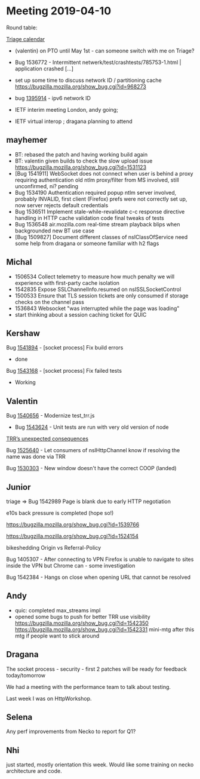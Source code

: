 # Meeting 2019-04-10
Round table:

[Triage calendar](https://github.com/mozilla-necko/triage-list)

- (valentin) on PTO until May 1st - can someone switch with me on Triage?

- Bug 1536772 - Intermittent netwerk/test/crashtests/785753-1.html | application crashed [...]

 - set up some time to discuss network ID / partitioning cache https://bugzilla.mozilla.org/show_bug.cgi?id=968273

- bug [1395914](https://mozil.la/1395914) - ipv6 network ID

 - IETF interim meeting London, andy going; 
 - IETF virtual interop ; dragana planning to attend
## mayhemer

- BT: rebased the patch and having working build again
- BT: valentin given builds to check the slow upload issue
  https://bugzilla.mozilla.org/show_bug.cgi?id=1531123
- [Bug 1541911] WebSocket does not connect when user is behind a proxy requiring authentication
  old ntlm proxy/filter from MS involved, still unconfirmed, ni? pending
- Bug 1534190 Authentication required popup
  ntlm server involved, probably INVALID, first client (Firefox) prefs were not correctly set up, now server rejects default credentials
- Bug 1536511 Implement stale-while-revalidate c-c response directive handling in HTTP cache validation code
  final tweaks of tests
- Bug 1536548 air.mozilla.com real-time stream playback blips when backgrounded
  new BT use case
- [Bug 1509827] Document different classes of nsIClassOfService
  need some help from dragana or someone familiar with h2 flags

## Michal

 - 1506534 Collect telemetry to measure how much penalty we will experience with first-party cache isolation
 - 1542835 Expose SSLChannelInfo.resumed on nsISSLSocketControl
 - 1500533 Ensure that TLS session tickets are only consumed if storage checks on the channel pass
 - 1536843 Websocket "was interrupted while the page was loading"
 - start thinking about a session caching ticket for QUIC

## Kershaw

Bug [1541894](https://bugzilla.mozilla.org/show_bug.cgi?id=1541894) - [socket process] Fix build errors

*  done

Bug [1543168](https://bugzilla.mozilla.org/show_bug.cgi?id=1543168) - [socket process] Fix failed tests

*  Working

## Valentin

Bug [1540656](https://bugzil.la/1540656) - Modernize test_trr.js

  - Bug [1543624](https://bugzil.la/1543624) - Unit tests are run with very old version of node

[TRR’s unexpected consequences](https://docs.google.com/document/d/1eVq4F6GMOBcdqbyBqvadQdpIgwXtHZdxkuRulaYehYk/edit)

Bug [1525640](https://bugzil.la/1525640) - Let consumers of nsIHttpChannel know if resolving the name was done via TRR

Bug [1530303](https://bugzil.la/1530303) - New window doesn't have the correct COOP (landed)

## Junior

triage =>  Bug 1542989 Page is blank due to early HTTP negotiation

e10s back pressure is completed (hope so!)

https://bugzilla.mozilla.org/show_bug.cgi?id=1539766

https://bugzilla.mozilla.org/show_bug.cgi?id=1524154

bikeshedding Origin vs Referral-Policy

Bug 1405307 - After connecting to VPN Firefox is unable to navigate to sites inside the VPN but Chrome can - some investigation

Bug 1542384 - Hangs on close when opening URL that cannot be resolved

## Andy

* quic: completed max_streams impl
* opened some bugs to push for better TRR use visibility https://bugzilla.mozilla.org/show_bug.cgi?id=1542350  https://bugzilla.mozilla.org/show_bug.cgi?id=1542331 mini-mtg after this mtg if people want to stick around

## Dragana

The socket process - security - first 2 patches will be ready for feedback today/tomorrow

We had a meeting with the performance team to talk about testing.

Last week I was on HttpWorkshop.

## Selena

Any perf improvements from Necko to report for Q1?

## Nhi

just started, mostly orientation this week. Would like some training on necko architecture and code.

